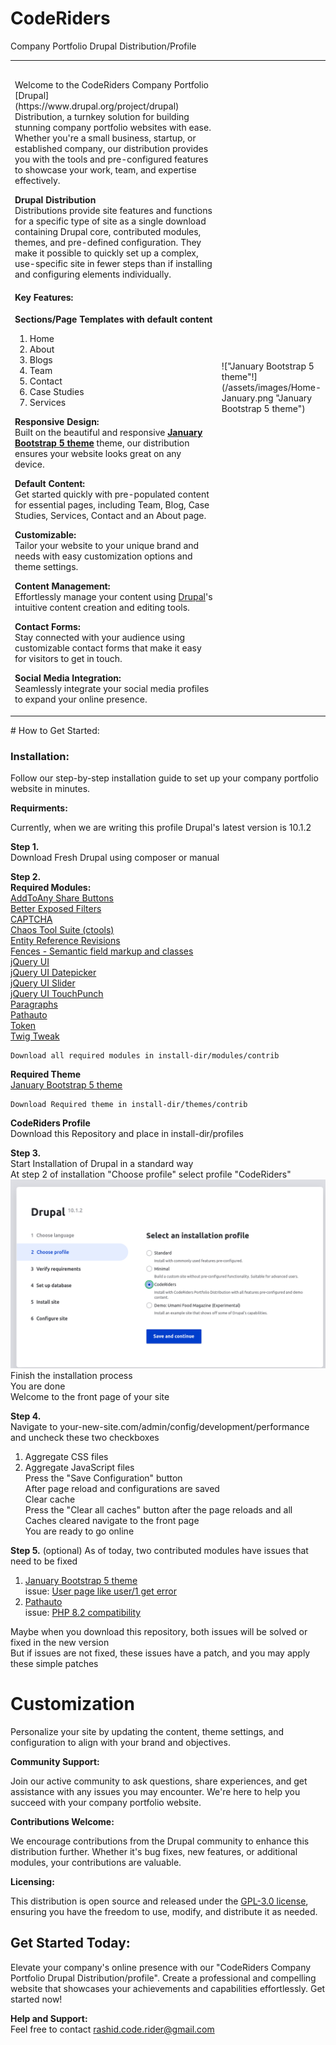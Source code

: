 # CodeRiders 
Company Portfolio Drupal Distribution/Profile  
<table>
<tr>
<td width='66%' valign="top" style="padding-top: 30px;">
Welcome to the CodeRiders Company Portfolio [Drupal](https://www.drupal.org/project/drupal) Distribution, a turnkey solution for building stunning company portfolio websites with ease. Whether you're a small business, startup, or established company, our distribution provides you with the tools and pre-configured features to showcase your work, team, and expertise effectively.  

**Drupal Distribution**  
Distributions provide site features and functions for a specific type of site as a single download containing Drupal core, contributed modules, themes, and pre-defined configuration. They make it possible to quickly set up a complex, use-specific site in fewer steps than if installing and configuring elements individually.  


#### Key Features: 

**Sections/Page Templates with default content**  

1. Home  
2. About  
3. Blogs  
4. Team  
5. Contact  
6. Case Studies  
7. Services  

**Responsive Design:**  
Built on the beautiful and responsive **[January Bootstrap 5 theme](https://www.drupal.org/project/january_theme)** theme, our distribution ensures your website looks great on any device.  

**Default Content:**  
Get started quickly with pre-populated content for essential pages, including Team, Blog, Case Studies, Services, Contact and an About page.  

**Customizable:**  
Tailor your website to your unique brand and needs with easy customization options and theme settings.  

**Content Management:**  
Effortlessly manage your content using [Drupal](https://www.drupal.org/project/drupal)'s intuitive content creation and editing tools.  

**Contact Forms:**  
Stay connected with your audience using customizable contact forms that make it easy for visitors to get in touch.  

**Social Media Integration:**  
Seamlessly integrate your social media profiles to expand your online presence.  
</td>
<td> !["January Bootstrap 5 theme"!](/assets/images/Home-January.png "January Bootstrap 5 theme") </td>
</tr>
</table>  
# How to Get Started:  

### Installation:  

Follow our step-by-step installation guide to set up your company portfolio website in minutes.

**Requirments:**

Currently, when we are writing this profile Drupal's latest version is 10.1.2

**Step 1.**  
  Download Fresh Drupal using composer or manual  

**Step 2.**  
  **Required Modules:**  
	  [AddToAny Share Buttons](https://www.drupal.org/project/addtoany)  
	  [Better Exposed Filters](https://www.drupal.org/project/better_exposed_filters)  
	  [CAPTCHA](https://www.drupal.org/project/captcha)  
	  [Chaos Tool Suite (ctools)](https://www.drupal.org/project/ctools)  
	  [Entity Reference Revisions](https://www.drupal.org/project/entity_reference_revisions)  
	  [Fences - Semantic field markup and classes](https://www.drupal.org/project/fences)  
	  [jQuery UI](https://www.drupal.org/project/jquery_ui)  
	  [jQuery UI Datepicker](https://www.drupal.org/project/jquery_ui_datepicker)  
	  [jQuery UI Slider](https://www.drupal.org/project/jquery_ui_slider)  
	  [jQuery UI TouchPunch](https://www.drupal.org/project/jquery_ui_touch_punch)  
	  [Paragraphs](https://www.drupal.org/project/paragraphs)  
	  [Pathauto](https://www.drupal.org/project/pathauto)  
	  [Token](https://www.drupal.org/project/token)  
	  [Twig Tweak](https://www.drupal.org/project/twig_tweak)  
    
    Download all required modules in install-dir/modules/contrib

  **Required Theme**  
    [January Bootstrap 5 theme](https://www.drupal.org/project/january_theme)  

    Download Required theme in install-dir/themes/contrib  

  **CodeRiders Profile**  
    Download this Repository and place in install-dir/profiles

**Step 3.**  
  Start Installation of Drupal in a standard way  
  At step 2 of installation "Choose profile" select profile "CodeRiders"  
  ![Step 2 of installation "Choose profile"!](/assets/images/installtion-2.png "Profile CodeRider selected")  
  Finish the installation process  
  You are done  
  Welcome to the front page of your site  

**Step 4.**  
  Navigate to your-new-site.com/admin/config/development/performance  
  and uncheck these two checkboxes  
  1. Aggregate CSS files  
  2. Aggregate JavaScript files  
  Press the "Save Configuration" button  
  After page reload and configurations are saved  
  Clear cache  
  Press  the "Clear all caches" button after the page reloads and all Caches cleared navigate to the front page  
  You are ready to go online   

**Step 5.**  (optional)
  As of today, two contributed modules have issues that need to be fixed  
  1. [January Bootstrap 5 theme](https://www.drupal.org/project/january_theme)  
    issue: [User page like user/1 get error](https://www.drupal.org/project/january_theme/issues/3389460)  
  2. [Pathauto](https://www.drupal.org/project/pathauto)  
    issue: [PHP 8.2 compatibility](https://www.drupal.org/project/pathauto/issues/3328670)  
  
  Maybe when you download this repository, both issues will be solved or fixed in the new version  
  But if issues are not fixed, these issues have a patch, and you may apply these simple patches  

# Customization  
Personalize your site by updating the content, theme settings, and configuration to align with your brand and objectives.  

**Community Support:**  

Join our active community to ask questions, share experiences, and get assistance with any issues you may encounter. We're here to help you succeed with your company portfolio website.  

**Contributions Welcome:**  

We encourage contributions from the Drupal community to enhance this distribution further. Whether it's bug fixes, new features, or additional modules, your contributions are valuable.  

**Licensing:**

This distribution is open source and released under the [GPL-3.0 license](https://github.com/code-rider/coderiders/blob/main/LICENSE), ensuring you have the freedom to use, modify, and distribute it as needed.  

## Get Started Today:

Elevate your company's online presence with our "CodeRiders Company Portfolio Drupal Distribution/profile". Create a professional and compelling website that showcases your achievements and capabilities effortlessly. Get started now!

**Help and Support:**  
Feel free to contact <rashid.code.rider@gmail.com>
